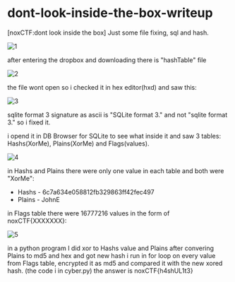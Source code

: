 # dont-look-inside-the-box-writeup
[noxCTF:dont look inside the box] Just some file fixing, sql and hash.

![1](https://user-images.githubusercontent.com/41908916/45264352-fc176400-b443-11e8-9d6c-d0833c8e31ba.JPG)

after entering the dropbox and downloading there is "hashTable" file

![2](https://user-images.githubusercontent.com/41908916/45264372-46004a00-b444-11e8-8448-9a90dbf494b2.JPG)

the file wont open so i checked it in hex editor(hxd) and saw this:

![3](https://user-images.githubusercontent.com/41908916/45264407-b14a1c00-b444-11e8-9e53-ff2f42556f0a.JPG)

sqlite format 3 signature as ascii is "SQLite format 3." and not "sqlite format 3." so i fixed it.

i opend it in DB Browser for SQLite to see what inside it and saw 3 tables: Hashs(XorMe), Plains(XorMe) and Flags(values).

![4](https://user-images.githubusercontent.com/41908916/45264459-667cd400-b445-11e8-926d-d56634290131.JPG)

in Hashs and Plains there were only one value in each table and both were "XorMe": 
* Hashs - 6c7a634e058812fb329863ff42fec497
* Plains - JohnE

in Flags table there were 16777216 values in the form of noxCTF{XXXXXXX}:

![5](https://user-images.githubusercontent.com/41908916/45264493-1c482280-b446-11e8-81ad-a294695c80cc.JPG)

in a python program I did xor to Hashs value and Plains after convering Plains to md5 and hex and got new hash
i run in for loop on every value from Flags table, encrypted it as md5 and compared it with the new xored hash. (the code i in cyber.py)
the answer is noxCTF{h4shUL1t3}
